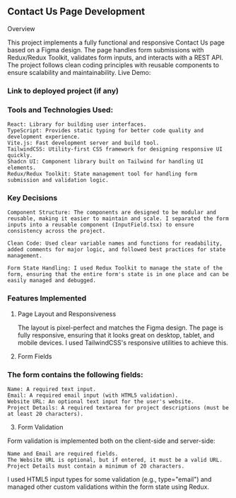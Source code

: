 ## Contact Us Page Development
Overview

This project implements a fully functional and responsive Contact Us page based on a Figma design. The page handles form submissions with Redux/Redux Toolkit, validates form inputs, and interacts with a REST API. The project follows clean coding principles with reusable components to ensure scalability and maintainability.
Live Demo:

### Link to deployed project (if any)
### Tools and Technologies Used:

    React: Library for building user interfaces.
    TypeScript: Provides static typing for better code quality and development experience.
    Vite.js: Fast development server and build tool.
    TailwindCSS: Utility-first CSS framework for designing responsive UI quickly.
    Shadcn UI: Component library built on Tailwind for handling UI elements.
    Redux/Redux Toolkit: State management tool for handling form submission and validation logic.
    
### Key Decisions

    Component Structure: The components are designed to be modular and reusable, making it easier to maintain and scale. I separated the form inputs into a reusable component (InputField.tsx) to ensure consistency across the project.

    Clean Code: Used clear variable names and functions for readability, added comments for major logic, and followed best practices for state management.

    Form State Handling: I used Redux Toolkit to manage the state of the form, ensuring that the entire form's state is in one place and can be easily managed and debugged.

### Features Implemented
1. Page Layout and Responsiveness

    The layout is pixel-perfect and matches the Figma design.
    The page is fully responsive, ensuring that it looks great on desktop, tablet, and mobile devices. I used TailwindCSS's responsive utilities to achieve this.

2. Form Fields

### The form contains the following fields:

    Name: A required text input.
    Email: A required email input (with HTML5 validation).
    Website URL: An optional text input for the user's website.
    Project Details: A required textarea for project descriptions (must be at least 20 characters).

3. Form Validation

Form validation is implemented both on the client-side and server-side:

    Name and Email are required fields.
    The Website URL is optional, but if entered, it must be a valid URL.
    Project Details must contain a minimum of 20 characters.

I used HTML5 input types for some validation (e.g., type="email") and managed other custom validations within the form state using Redux.

